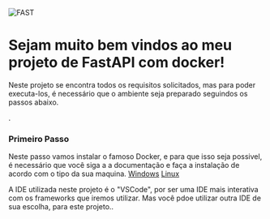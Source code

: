 ![FAST](https://encrypted-tbn0.gstatic.com/images?q=tbn:ANd9GcQR_ubDgmrhzWsr6VESmhjUQukf__nsOejPig&usqp=CAU)

<h1>Sejam muito bem vindos ao meu projeto de FastAPI com docker!</h2>

<p>Neste projeto se encontra todos os requisitos solicitados, mas para poder executa-los, é necessário que o ambiente seja preparado seguindos os passos abaixo.</p>.

<h3>Primeiro Passo</h2>
<p> Neste passo vamos instalar o famoso Docker, e para que isso seja possivel, é necessário que você siga a a documentação e faça a instalação de acordo com o tipo da sua maquina.
 <a href=https://learn.microsoft.com/pt-br/virtualization/windowscontainers/manage-docker/configure-docker-daemon> Windows</a>
  <a href=https://4linux.com.br/primeiro-passos-container-docker/>Linux</a>
  



<p>A IDE utilizada neste projeto é o "VSCode", por ser uma IDE mais interativa com os frameworks que iremos utilizar. Mas você pdoe utilizar outra IDE de sua escolha, para este projeto..</p>
